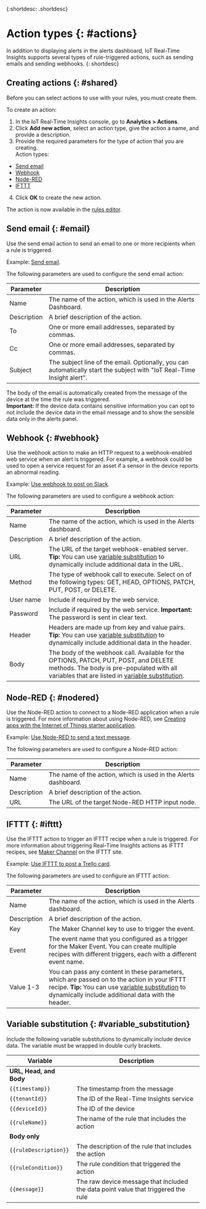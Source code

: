 {:shortdesc: .shortdesc}

# Action types {: #actions}

In addition to displaying alerts in the alerts dashboard, IoT Real-Time Insights supports several types of rule-triggered actions, such as sending emails and sending webhooks.
{: shortdesc}

## Creating actions {: #shared}
Before you can select actions to use with your rules, you must create them.

To create an action:
1. In the IoT Real-Time Insights console, go to **Analytics > Actions**.
2. Click **Add new action**, select an action type, give the action a name, and provide a description.
3. Provide the required parameters for the type of action that you are creating.  
Action types:  
 - [Send email](#email "Send email")
 - [Webhook](#webhook "Webhook")
 - [Node-RED](#nodered "Node-RED")
 - [IFTTT](#ifttt "IFTTT")
4. Click **OK** to create the new action.

The action is now available in the [rules editor](rules.html#rules "Rules editor").



## Send email {: #email}
Use the send email action to send an email to one or more recipients when a rule is triggered.

Example: [Send email](action_examples.html#emailex).

The following parameters are used to configure the send email action:

Parameter | Description
---|---
Name | The name of the action, which is used in the Alerts Dashboard.
Description | A brief description of the action.
To | One or more email addresses, separated by commas.
Cc | One or more email addresses, separated by commas.
Subject | The subject line of the email. Optionally, you can automatically start the subject with "IoT Real-Time Insight alert".

The body of the email is automatically created from the message of the device at the time the rule was triggered.  
**Important:** If the device data contains sensitive information you can opt to not include the device data in the email message and to show the sensible data only in the alerts panel.


## Webhook {: #webhook}
Use the webhook action to make an HTTP request to a webhook-enabled web service when an alert is triggered. For example, a webhook could be used to open a service request for an asset if a sensor in the device reports an abnormal reading.

Example: [Use webhook to post on Slack](action_examples.html#webhookex).

The following parameters are used to configure a webhook action:

Parameter | Description
---|---
Name | The name of the action, which is used in the Alerts dashboard.
Description | A brief description of the action.
URL | The URL of the target webhook-enabled server. **Tip:** You can use [variable substitution](#variable_substitution) to dynamically include additional data in the URL.
Method | The type of webhook call to execute. Select on of the following types: GET, HEAD, OPTIONS, PATCH, PUT, POST, or DELETE.
User name | Include if required by the web service.
Password | Include if required by the web service. **Important:** The password is sent in clear text.
Header | Headers are made up from key and value pairs. **Tip:** You can use [variable substitution](#variable_substitution) to dynamically include additional data in the header.
Body | The body of the webhook call.  Available for the OPTIONS, PATCH, PUT, POST, and DELETE methods. The body is pre-populated with all variables that are listed in [variable substitution](#variable_substitution).


## Node-RED {: #nodered}
Use the Node-RED action to connect to a Node-RED application when a rule is triggered. For more information about using Node-RED, see [Creating apps with the Internet of Things starter application](https://www.ng.bluemix.net/docs/starters/IoT/iot500.html#iot500).

Example: [Use Node-RED to send a text message](action_examples.html#noderedex).

The following parameters are used to configure a Node-RED action:

Parameter | Description
---|---
Name | The name of the action, which is used in the Alerts dashboard.
Description | A brief description of the action.
URL | The URL of the target Node-RED HTTP input node.

## IFTTT {: #ifttt}
Use the IFTTT action to trigger an IFTTT recipe when a rule is triggered. For more information about triggering Real-Time Insights actions as IFTTT recipes, see [Maker Channel](https://ifttt.com/maker) on the IFTTT site.

Example: [Use IFTTT to post a Trello card](action_examples.html#iftttex).

The following parameters are used to configure an IFTTT action:

Parameter | Description
---|---
Name | The name of the action, which is used in the Alerts dashboard.
Description | A brief description of the action.
Key | The Maker Channel key to use to trigger the event.
Event | The event name that you configured as a trigger for the Maker Event. You can create multiple recipes with different triggers, each with a different event name.
Value 1-3 | You can pass any content in these parameters, which are passed on to the action in your IFTTT recipe. **Tip:** You can use [variable substitution](#variable_substitution) to dynamically include additional data with the header.

## Variable substitution {: #variable_substitution}
Include the following variable substitutions to dynamically include device data. The variable must be wrapped in double curly brackets.

Variable | Description
---|---
**URL, Head, and Body** |
`{{timestamp}}` | The timestamp from the message
`{{tenantId}}` | The ID of the Real-Time Insights service
`{{deviceId}}` | The ID of the device
`{{ruleName}}` | The name of the rule that includes the action
**Body only** |
`{{ruleDescription}}`| The description of the rule that includes the action
`{{ruleCondition}}` | The rule condition that triggered the action
`{{message}}` | The raw device message that included the data point value that triggered the rule
